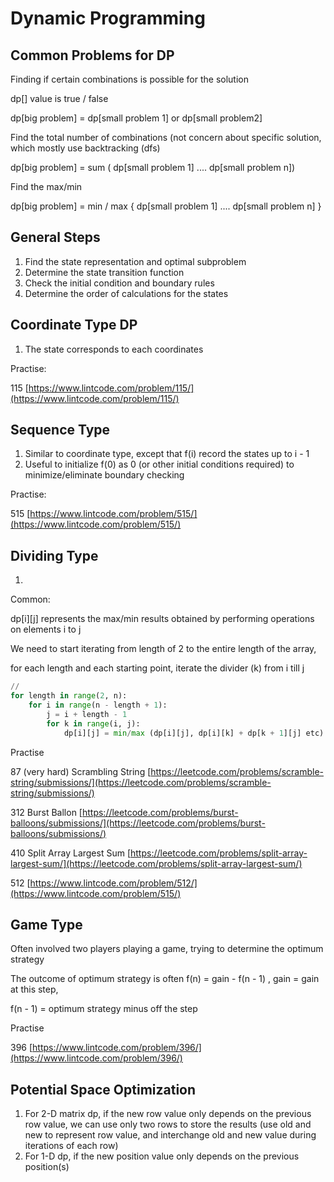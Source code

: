 # Dynamic Programming

## Common Problems for DP

Finding if certain combinations is possible for the solution

dp\[] value is true / false

dp\[big problem] = dp\[small problem 1] or dp\[small problem2]

Find the total number of combinations (not concern about specific solution, which mostly use backtracking (dfs)

dp\[big problem] = sum ( dp\[small problem 1] .... dp\[small problem n])

Find the max/min&#x20;

dp\[big problem] = min / max { dp\[small problem 1] .... dp\[small problem n] }

## General Steps

1. Find the state representation and optimal subproblem&#x20;
2. Determine the state transition function
3. Check the initial condition and boundary rules
4. Determine the order of calculations for the states

## Coordinate Type DP

1. The state corresponds to each coordinates&#x20;

Practise:

115 [https://www.lintcode.com/problem/115/](https://www.lintcode.com/problem/115/)

## Sequence Type

1. Similar to coordinate type, except that f(i) record the states up to i - 1
2. Useful to initialize f(0) as 0 (or other initial conditions required) to minimize/eliminate boundary checking&#x20;

Practise:

515 [https://www.lintcode.com/problem/515/](https://www.lintcode.com/problem/515/)

## Dividing Type

1.

Common:

dp\[i]\[j] represents the max/min results obtained by performing operations on elements i to j&#x20;

We need to start iterating from length of 2 to the entire length of the array,&#x20;

for each length and each starting point, iterate the divider (k) from i till j

```python
//
for length in range(2, n):
    for i in range(n - length + 1):
        j = i + length - 1
        for k in range(i, j):
            dp[i][j] = min/max (dp[i][j], dp[i][k] + dp[k + 1][j] etc)
```

Practise

87 (very hard) Scrambling String [https://leetcode.com/problems/scramble-string/submissions/](https://leetcode.com/problems/scramble-string/submissions/)

312 Burst Ballon [https://leetcode.com/problems/burst-balloons/submissions/](https://leetcode.com/problems/burst-balloons/submissions/)

410 Split Array Largest Sum [https://leetcode.com/problems/split-array-largest-sum/](https://leetcode.com/problems/split-array-largest-sum/)

512 [https://www.lintcode.com/problem/512/](https://www.lintcode.com/problem/515/)

## Game Type

Often involved two players playing a game, trying to determine the optimum strategy

The outcome of optimum strategy is often  f(n) = gain - f(n - 1) , gain = gain at this step,&#x20;

f(n - 1) = optimum strategy minus off the step&#x20;

Practise

396 [https://www.lintcode.com/problem/396/](https://www.lintcode.com/problem/396/)

## Potential Space Optimization

1. For 2-D matrix dp, if the new row value only depends on the previous row value, we can use only two rows to store the results (use old and new to represent row value, and interchange old and new value during iterations of each row)
2. For 1-D dp, if the new position value only depends on the previous position(s)
